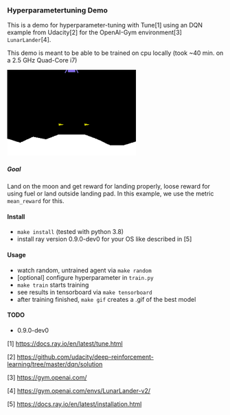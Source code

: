 ### Hyperparametertuning Demo

This is a demo for hyperparameter-tuning with Tune[1] using an DQN example from Udacity[2] for the OpenAI-Gym environment[3] `LunarLander`[4].

This demo is meant to be able to be trained on cpu locally (took ~40 min. on a 2.5 GHz Quad-Core i7)

![best model](assets/best_model.gif)

##### Goal
Land on the moon and get reward for landing properly, loose reward for using fuel or land outside landing pad. In this example, we use the metric `mean_reward` for this.

#### Install
- `make install` (tested with python 3.8)
- install ray version 0.9.0-dev0 for your OS like described in [5]

#### Usage
- watch random, untrained agent via `make random`
- [optional] configure hyperparameter in `train.py`
- `make train` starts training
- see results in tensorboard via `make tensorboard`
- after training finished, `make gif` creates a .gif of the best model

#### TODO
- 0.9.0-dev0

[1] https://docs.ray.io/en/latest/tune.html

[2] https://github.com/udacity/deep-reinforcement-learning/tree/master/dqn/solution

[3] https://gym.openai.com/

[4] https://gym.openai.com/envs/LunarLander-v2/

[5] https://docs.ray.io/en/latest/installation.html
